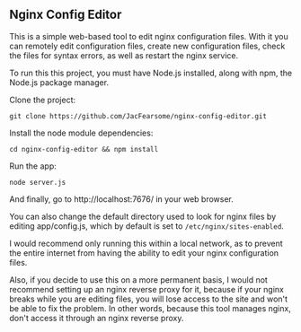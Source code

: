 ## Nginx Config Editor
This is a simple web-based tool to edit nginx configuration files.  With it you can remotely edit configuration files, create new configuration files, check the files for syntax errors, as well as restart the nginx service.

To run this this project, you must have Node.js installed, along with npm, the Node.js package manager.

Clone the project:

`git clone https://github.com/JacFearsome/nginx-config-editor.git`

Install the node module dependencies:

`cd nginx-config-editor && npm install`

Run the app:

`node server.js`

And finally, go to http://localhost:7676/ in your web browser.

You can also change the default directory used to look for nginx files by editing app/config.js, which by default is set to `/etc/nginx/sites-enabled`.

I would recommend only running this within a local network, as to prevent the entire internet from having the ability to edit your nginx configuration files.

Also, if you decide to use this on a more permanent basis, I would not recommend setting up an nginx reverse proxy for it, because if your nginx breaks while you are editing files, you will lose access to the site and won't be able to fix the problem.  In other words, because this tool manages nginx, don't access it through an nginx reverse proxy.